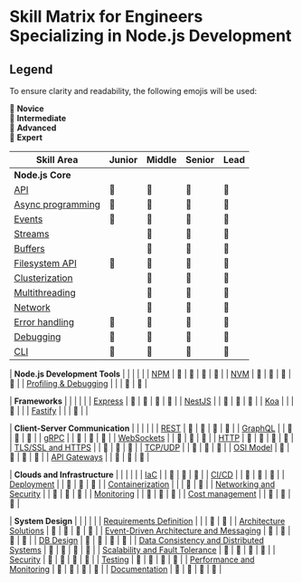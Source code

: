 # Skill Matrix for Engineers Specializing in Node.js Development

## Legend
To ensure clarity and readability, the following emojis will be used:

🌱 **Novice**  
🌿 **Intermediate**  
🌳 **Advanced**  
🚀 **Expert**

| **Skill Area**                                | **Junior** | **Middle** | **Senior** | **Lead**  |
|-----------------------------------------------|------------|------------|------------|-----------|
| **Node.js Core**                              |            |            |            |           |
| [API](./core/api.md)                          | 🌱         | 🌿         | 🌳         | 🚀        |
| [Async programming](./core/async-programming.md) | 🌿       | 🌳         | 🌳         | 🚀        |
| [Events](./core/events.md)                    | 🌱         | 🌿         | 🌳         | 🌳        |
| [Streams](./core/streams.md)                  |            | 🌱         | 🌿         | 🌳        |
| [Buffers](./core/buffers.md)                  |            | 🌱         | 🌿         | 🌳        |
| [Filesystem API](./core/file-system.md)       | 🌿         | 🌳         | 🌳         | 🚀        |
| [Clusterization](./core/clusterization.md)    |            | 🌱         | 🌿         | 🌳        |
| [Multithreading](./core/multithreading.md)    |            | 🌱         | 🌿         | 🌳        |
| [Network](./core/network.md)                  |            | 🌿         | 🌳         | 🚀        |
| [Error handling](./core/error-handling.md)    | 🌿         | 🌳         | 🌳         | 🚀        |
| [Debugging](./core/debugging.md)              | 🌱         | 🌿         | 🌳         | 🌳        |
| [CLI](./core/cli.md)                          | 🌱         | 🌿         | 🌿         | 🌿        |

| **Node.js Development Tools**                 |            |            |            |           |
| [NPM](./development-tools/npm.md)             | 🌱         | 🌿         | 🌳         | 🌳        |
| [NVM](./development-tools/nvm.md)             | 🌿         | 🌿         | 🌿         | 🌳        |
| [Profiling & Debugging](./development-tools/profiling-and-debugging.md) |     |         | 🌳         | 🚀        |

| **Frameworks**                                |            |            |            |           |
| [Express](./frameworks/express.md)            | 🌱         | 🌿         | 🌳         | 🚀        |
| [NestJS](./frameworks/nestjs.md)              |            | 🌿         | 🌳         | 🚀        |
| [Koa](./frameworks/koa.md)                    |            |            | 🌳         |           |
| [Fastify](./frameworks/fastify.md)            |            |            | 🌳         |           |

| **Client-Server Communication**               |            |            |            |           |
| [REST](./client-server-communication/rest.md) | 🌿         | 🌳         | 🌳         | 🚀        |
| [GraphQL](./client-server-communication/graphql.md) |    | 🌿       | 🌳         | 🚀        |
| [gRPC](./client-server-communication/grpc.md) |           | 🌿         | 🌳         | 🌳        |
| [WebSockets](./client-server-communication/websockets.md) |  | 🌱 | 🌳      | 🌳        |
| [HTTP](./client-server-communication/http.md) | 🌿         | 🌿         | 🌳         | 🚀        |
| [TLS/SSL and HTTPS](./client-server-communication/tls-ssl-and-https.md) | | 🌱      | 🌳         | 🌳        |
| [TCP/UDP](./client-server-communication/tcp-udp.md) |    | 🌱       | 🌿         | 🌿        |
| [OSI Model](./client-server-communication/osi-model.md) | 🌱      | 🌱         | 🌱         | 🌳        |
| [API Gateways](./client-server-communication/api-gateways.md) |      | 🌱      | 🌳         | 🌳        |

| **Clouds and Infrastructure**                 |            |            |            |           |
| [IaC](./clouds-and-infrastructure/iac.md)     |            | 🌱         | 🌳         | 🌳        |
| [CI/CD](./clouds-and-infrastructure/ci-cd.md) |            | 🌿         | 🌳         | 🚀        |
| [Deployment](./clouds-and-infrastructure/deployment.md) |    | 🌿      | 🌳         | 🌳        |
| [Containerization](./clouds-and-infrastructure/containerization.md) | |  | 🌳       | 🚀        |
| [Networking and Security](./clouds-and-infrastructure/networking-and-security.md) | | 🌿  | 🌳         | 🚀        |
| [Monitoring](./clouds-and-infrastructure/monitoring.md) |            | 🌿      | 🌳         | 🚀        |
| [Cost management](./clouds-and-infrastructure/cost-management.md) | | 🌿      | 🌳         | 🚀        |

| **System Design**                             |            |            |            |           |
| [Requirements Definition](./system-design/requirements-definition.md) | |    | 🌱      | 🌿        |
| [Architecture Solutions](./system-design/architecture-solutions.md) | 🌿  | 🌿       | 🌳         | 🌳        |
| [Event-Driven Architecture and Messaging](./system-design/event-driven-architecture.md) | 🌿 | 🌿 | 🌳  | 🌳        |
| [DB Design](./system-design/db-design.md)     | 🌿         | 🌿         | 🌳         | 🌳        |
| [Data Consistency and Distributed Systems](./system-design/data-consistency.md) | 🌿 | 🌿 | 🌳 | 🌳   |
| [Scalability and Fault Tolerance](./system-design/scalability-and-fault-tolerance.md) | 🌿 | 🌿 | 🌳 | 🌳 |
| [Security](./system-design/security.md)       | 🌿         | 🌿         | 🌳         | 🌳        |
| [Testing](./system-design/testing.md)         | 🌿         | 🌿         | 🌳         | 🌳        |
| [Performance and Monitoring](./system-design/performance-and-monitoring.md) | 🌿 | 🌿 | 🌳 | 🌳 |
| [Documentation](./system-design/documentation.md) | 🌿         | 🌿         | 🌳         | 🌳        |
